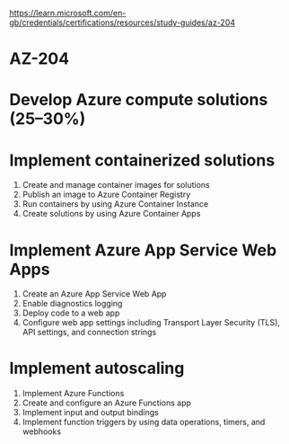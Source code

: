 https://learn.microsoft.com/en-gb/credentials/certifications/resources/study-guides/az-204

# AZ-204

# Develop Azure compute solutions (25–30%)

# Implement containerized solutions
1. Create and manage container images for solutions
2. Publish an image to Azure Container Registry
3. Run containers by using Azure Container Instance
4. Create solutions by using Azure Container Apps

# Implement Azure App Service Web Apps
1. Create an Azure App Service Web App
2. Enable diagnostics logging
3. Deploy code to a web app
4. Configure web app settings including Transport Layer Security (TLS), API settings, and connection strings

# Implement autoscaling
1. Implement Azure Functions
2. Create and configure an Azure Functions app
3. Implement input and output bindings
4. Implement function triggers by using data operations, timers, and webhooks
